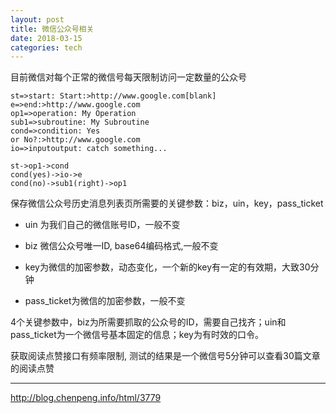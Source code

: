 ```yaml
---
layout: post  
title: 微信公众号相关
date: 2018-03-15  
categories: tech     
---  
```


目前微信对每个正常的微信号每天限制访问一定数量的公众号
 



```flow
st=>start: Start:>http://www.google.com[blank]
e=>end:>http://www.google.com
op1=>operation: My Operation
sub1=>subroutine: My Subroutine
cond=>condition: Yes
or No?:>http://www.google.com
io=>inputoutput: catch something...

st->op1->cond
cond(yes)->io->e
cond(no)->sub1(right)->op1
```

保存微信公众号历史消息列表页所需要的关键参数：biz，uin，key，pass_ticket

* uin 为我们自己的微信账号ID，一般不变

* biz 微信公众号唯一ID, base64编码格式,一般不变

* key为微信的加密参数，动态变化，一个新的key有一定的有效期，大致30分钟

* pass_ticket为微信的加密参数，一般不变

4个关键参数中，biz为所需要抓取的公众号的ID，需要自己找齐；uin和pass_ticket为一个微信号基本固定的信息；key为有时效的口令。


获取阅读点赞接口有频率限制, 测试的结果是一个微信号5分钟可以查看30篇文章的阅读点赞 

---

http://blog.chenpeng.info/html/3779

